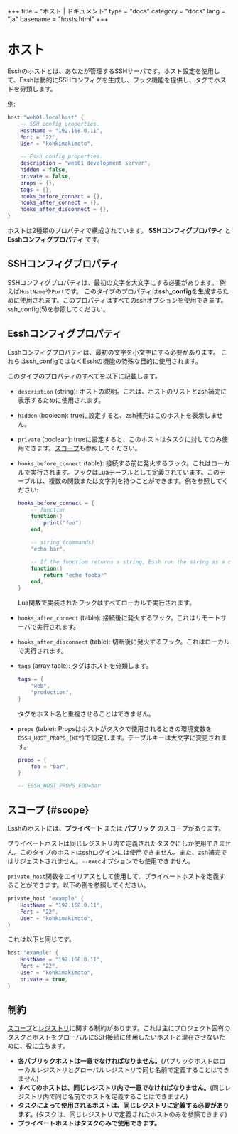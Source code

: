 +++
title = "ホスト | ドキュメント"
type = "docs"
category = "docs"
lang = "ja"
basename = "hosts.html"
+++

# ホスト

Esshのホストとは、あなたが管理するSSHサーバです。ホスト設定を使用して、Esshは動的にSSHコンフィグを生成し、フック機能を提供し、タグでホストを分類します。

例:

~~~lua
host "web01.localhost" {
    -- SSH config properties.
    HostName = "192.168.0.11",
    Port = "22",
    User = "kohkimakimoto",

    -- Essh config properties.
    description = "web01 development server",
    hidden = false,
    private = false,
    props = {},
    tags = {},
    hooks_before_connect = {},
    hooks_after_connect = {},
    hooks_after_disconnect = {},
}
~~~

ホストは2種類のプロパティで構成されています。 **SSHコンフィグプロパティ** と **Esshコンフィグプロパティ** です。

## SSHコンフィグプロパティ

SSHコンフィグプロパティは、最初の文字を大文字にする必要があります。
例えば​​`HostName`や`Port`です。 このタイプのプロパティは**ssh_config**を生成するために使用されます。このプロパティはすべてのsshオプションを使用できます。ssh_config(5)を参照してください。

## Esshコンフィグプロパティ

Esshコンフィグプロパティは、最初の文字を小文字にする必要があります。
これらはssh_configではなくEsshの機能の特殊な目的に使用されます。

このタイプのプロパティのすべてを以下に記載します。

* `description` (string): ホストの説明。これは、ホストのリストとzsh補完に表示するために使用されます。

* `hidden` (boolean): trueに設定すると、zsh補完はこのホストを表示しません。

* `private` (boolean): trueに設定すると、このホストはタスクに対してのみ使用できます。[スコープ](#scope)も参照してください。

* `hooks_before_connect` (table): 接続する前に発火するフック。これはローカルで実行されます。フックはLuaテーブルとして定義されています。このテーブルは、複数の関数または文字列を持つことができます。例を参照してください:

    ~~~lua
    hooks_before_connect = {
        -- function
        function()
            print("foo")
        end,

        -- string (commands)
        "echo bar",

        -- If the function returns a string, Essh run the string as a command.
        function()
            return "echo foobar"
        end,
    }
    ~~~

    Lua関数で実装されたフックはすべてローカルで実行されます。

* `hooks_after_connect` (table): 接続後に発火するフック。これはリモートサーバで実行されます。

* `hooks_after_disconnect` (table): 切断後に発火するフック。これはローカルで実行されます。

* `tags` (array table): タグはホストを分類します。

    ~~~lua
    tags = {
        "web",
        "production",
    }
    ~~~

    タグをホスト名と重複させることはできません。

* `props` (table): Propsはホストがタスクで使用されるときの環境変数を`ESSH_HOST_PROPS_{KEY}`で設定します。テーブルキーは大文字に変更されます。

    ~~~lua
    props = {
        foo = "bar",
    }

    -- ESSH_HOST_PROPS_FOO=bar
    ~~~

## スコープ {#scope}

Esshのホストには、**プライベート** または **パブリック** のスコープがあります。

プライベートホストは同じレジストリ内で定義されたタスクにしか使用できません。このタイプのホストはsshログインには使用できません。また、zsh補完ではサジェストされません。`--exec`オプションでも使用できません。

`private_host`関数をエイリアスとして使用して、プライベートホストを定義することができます。以下の例を参照してください。

~~~lua
private_host "example" {
    HostName = "192.168.0.11",
    Port = "22",
    User = "kohkimakimoto",
}
~~~

これは以下と同じです。

~~~lua
host "example" {
    HostName = "192.168.0.11",
    Port = "22",
    User = "kohkimakimoto",
    private = true,
}
~~~

## 制約

[スコープ](#scope)と[レジストリ](configuration-files.html#registries)に関する制約があります。これは主にプロジェクト固有のタスクとホストをグローバルにSSH接続に使用したいホストと混在させないために、役に立ちます。

* **各パブリックホストは一意でなければなりません。**(パブリックホストはローカルレジストリとグローバルレジストリで同じ名前で定義することはできません)
* **すべてのホストは、同じレジストリ内で一意でなければなりません。**(同じレジストリ内で同じ名前でホストを定義することはできません)
* **タスクによって使用されるホストは、同じレジストリに定義する必要があります。**(タスクは、同じレジストリで定義されたホストのみを参照できます)
* **プライベートホストはタスクのみで使用できます。**
